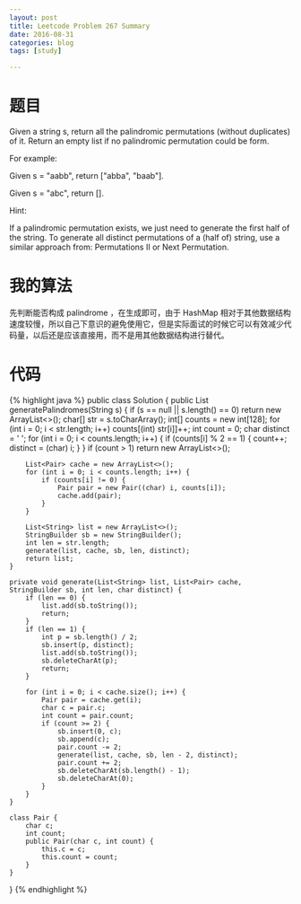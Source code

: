 ```yaml
---
layout: post
title: Leetcode Problem 267 Summary
date: 2016-08-31
categories: blog
tags: [study]

---
```


# 题目

Given a string s, return all the palindromic permutations (without duplicates) of it. Return an empty list if no palindromic permutation could be form.

For example:

Given s = "aabb", return ["abba", "baab"].

Given s = "abc", return [].

Hint:

If a palindromic permutation exists, we just need to generate the first half of the string.
To generate all distinct permutations of a (half of) string, use a similar approach from: Permutations II or Next Permutation.

# 我的算法

先判断能否构成 palindrome ，在生成即可，由于 HashMap 相对于其他数据结构速度较慢，所以自己下意识的避免使用它，但是实际面试的时候它可以有效减少代码量，以后还是应该直接用，而不是用其他数据结构进行替代。

# 代码

{% highlight java %}
public class Solution {
    public List<String> generatePalindromes(String s) {
        if (s == null || s.length() == 0) return new ArrayList<>();
        char[] str = s.toCharArray();
        int[] counts = new int[128];
        for (int i = 0; i < str.length; i++) counts[(int) str[i]]++;
        int count = 0;
        char distinct = ' ';
        for (int i = 0; i < counts.length; i++) {
            if (counts[i] % 2 == 1) {
                count++;
                distinct = (char) i;
            }
        }
        if (count > 1) return new ArrayList<>();
        
        List<Pair> cache = new ArrayList<>();
        for (int i = 0; i < counts.length; i++) {
            if (counts[i] != 0) {
                Pair pair = new Pair((char) i, counts[i]);
                cache.add(pair);
            }
        }
        
        List<String> list = new ArrayList<>();
        StringBuilder sb = new StringBuilder();
        int len = str.length;
        generate(list, cache, sb, len, distinct);
        return list;
    }
    
    private void generate(List<String> list, List<Pair> cache, StringBuilder sb, int len, char distinct) {
        if (len == 0) {
            list.add(sb.toString());
            return;
        }
        if (len == 1) {
            int p = sb.length() / 2;
            sb.insert(p, distinct);
            list.add(sb.toString());
            sb.deleteCharAt(p);
            return;
        }
        
        for (int i = 0; i < cache.size(); i++) {
            Pair pair = cache.get(i);
            char c = pair.c;
            int count = pair.count;
            if (count >= 2) {
                sb.insert(0, c);
                sb.append(c);
                pair.count -= 2;
                generate(list, cache, sb, len - 2, distinct);
                pair.count += 2;
                sb.deleteCharAt(sb.length() - 1);
                sb.deleteCharAt(0);
            }
        }
    }
    
    class Pair {
        char c;
        int count;
        public Pair(char c, int count) {
            this.c = c;
            this.count = count;
        }
    }
}
{% endhighlight %}
